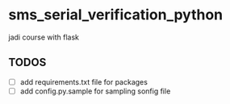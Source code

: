 # sms_serial_verification_python

jadi course with flask

## TODOS

- [ ] add requirements.txt file for packages
- [ ] add config.py.sample for sampling sonfig file
